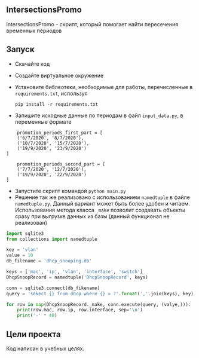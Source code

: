 ## IntersectionsPromo

IntersectionsPromo - скрипт, который помогает найти пересечения временных периодов

## Запуск

- Скачайте код
- Создайте виртуальное окружение
- Установите библеотеки, необходимые для работы, перечисленные в `requirements.txt`, используя 

    `pip install -r requirements.txt`

- Запишите исходные данные по периодам в файл `input_data.py`, в переменные формате
```
    promotion_periods_first_part = [
    ('6/7/2020', '8/7/2020'),
    ('10/7/2020', '15/7/2020'),
    ('19/9/2020', '23/9/2020')
]

    promotion_periods_second_part = [
    ('7/7/2020', '12/7/2020'),
    ('19/9/2020', '22/9/2020')
]

```

- Запустите скрипт командой `python main.py`
- Решение так же реализовано с использованием `namedtuple` в файле `namedtuple.py`. Данный вариант может быть более удобен и читаем. 
Использования метода класса `_make` позволит создавать объекты сразу при выгрузке данных из базы (данный функционал не реализован)

```python
import sqlite3
from collections import namedtuple

key = 'vlan'
value = 10
db_filename = 'dhcp_snooping.db'

keys = ['mac', 'ip', 'vlan', 'interface', 'switch']
DhcpSnoopRecord = namedtuple('DhcpSnoopRecord', keys)

conn = sqlite3.connect(db_fikename)
query = 'sekect {} from dhcp where {} = ?'.format(','.join(keys), key)

for row in map(DhcpSnoopRecord._make, conn.execute(query, (valye,))):
    print(row.mac, row.ip, row.interface, sep='\n')
    print('-' * 40)

```




## Цели проекта

Код написан в учебных целях.
